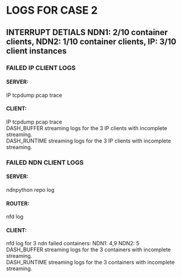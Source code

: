 # LOGS FOR CASE 2
## INTERRUPT DETIALS NDN1: 2/10 container clients,  NDN2: 1/10 container clients, IP: 3/10 client instances
### FAILED IP CLIENT LOGS
#### SERVER: 
IP tcpdump pcap trace </br>
#### CLIENT:
IP tcpdump pcap trace </br>
DASH_BUFFER streaming  logs for the 3 IP clients with incomplete streaming. </br>
DASH_RUNTIME streaming  logs for the 3 IP clients with incomplete streaming. </br>


### FAILED NDN CLIENT LOGS
#### SERVER: 
ndnpython repo log </br>
#### ROUTER: 
nfd log </br>
#### CLIENT:
nfd log for 3 ndn failed containers: NDN1: 4,9 NDN2: 5 </br>
DASH_BUFFER streaming  logs for the 3 containers with incomplete streaming. </br>
DASH_RUNTIME streaming  logs for the 3 containers with incomplete streaming. </br>
